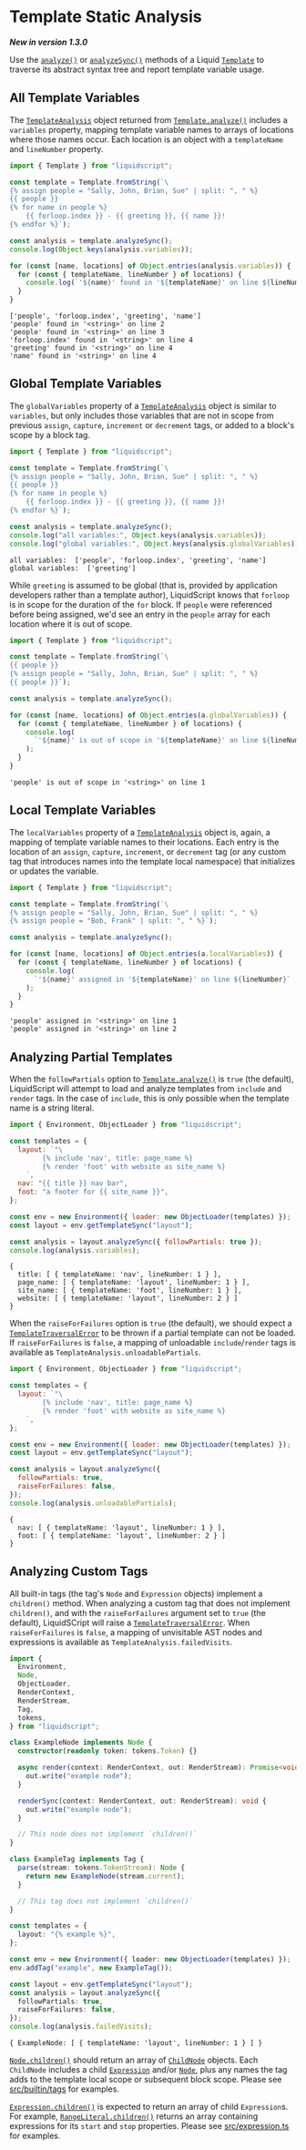 # Template Static Analysis

**_New in version 1.3.0_**

Use the [`analyze()`](../api/classes/Template.md#analyze) or [`analyzeSync()`](../api/classes/Template.md#analyzesync) methods of a Liquid [`Template`](../api/classes/Template.md) to traverse its abstract syntax tree and report template variable usage.

## All Template Variables

The [`TemplateAnalysis`](../api/modules.md#templateanalysis) object returned from [`Template.analyze()`](../api/classes/Template.md#analyze) includes a `variables` property, mapping template variable names to arrays of locations where those names occur. Each location is an object with a `templateName` and `lineNumber` property.

```javascript
import { Template } from "liquidscript";

const template = Template.fromString(`\
{% assign people = "Sally, John, Brian, Sue" | split: ", " %}
{{ people }}
{% for name in people %}
    {{ forloop.index }} - {{ greeting }}, {{ name }}!
{% endfor %}`);

const analysis = template.analyzeSync();
console.log(Object.keys(analysis.variables));

for (const [name, locations] of Object.entries(analysis.variables)) {
  for (const { templateName, lineNumber } of locations) {
    console.log(`'${name}' found in '${templateName}' on line ${lineNumber}`);
  }
}
```

```plain title="output"
['people', 'forloop.index', 'greeting', 'name']
'people' found in '<string>' on line 2
'people' found in '<string>' on line 3
'forloop.index' found in '<string>' on line 4
'greeting' found in '<string>' on line 4
'name' found in '<string>' on line 4
```

## Global Template Variables

The `globalVariables` property of a [`TemplateAnalysis`](../api/modules.md#templateanalysis) object is similar to `variables`, but only includes those variables that are not in scope from previous `assign`, `capture`, `increment` or `decrement` tags, or added to a block's scope by a block tag.

```javascript
import { Template } from "liquidscript";

const template = Template.fromString(`\
{% assign people = "Sally, John, Brian, Sue" | split: ", " %}
{{ people }}
{% for name in people %}
    {{ forloop.index }} - {{ greeting }}, {{ name }}!
{% endfor %}`);

const analysis = template.analyzeSync();
console.log("all variables:", Object.keys(analysis.variables));
console.log("global variables:", Object.keys(analysis.globalVariables));
```

```plain title="output"
all variables:  ['people', 'forloop.index', 'greeting', 'name']
global variables:  ['greeting']
```

While `greeting` is assumed to be global (that is, provided by application developers rather than a template author), LiquidScript knows that `forloop` is in scope for the duration of the `for` block. If `people` were referenced before being assigned, we'd see an entry in the `people` array for each location where it is out of scope.

```javascript
import { Template } from "liquidscript";

const template = Template.fromString(`\
{{ people }}
{% assign people = "Sally, John, Brian, Sue" | split: ", " %}
{{ people }}`);

const analysis = template.analyzeSync();

for (const [name, locations] of Object.entries(a.globalVariables)) {
  for (const { templateName, lineNumber } of locations) {
    console.log(
      `'${name}' is out of scope in '${templateName}' on line ${lineNumber}`
    );
  }
}
```

```plain title="output"
'people' is out of scope in '<string>' on line 1
```

## Local Template Variables

The `localVariables` property of a [`TemplateAnalysis`](../api/modules.md#templateanalysis) object is, again, a mapping of template variable names to their locations. Each entry is the location of an `assign`, `capture`, `increment`, or `decrement` tag (or any custom tag that introduces names into the template local namespace) that initializes or updates the variable.

```javascript
import { Template } from "liquidscript";

const template = Template.fromString(`\
{% assign people = "Sally, John, Brian, Sue" | split: ", " %}
{% assign people = "Bob, Frank" | split: ", " %}`);

const analysis = template.analyzeSync();

for (const [name, locations] of Object.entries(a.localVariables)) {
  for (const { templateName, lineNumber } of locations) {
    console.log(
      `'${name}' assigned in '${templateName}' on line ${lineNumber}`
    );
  }
}
```

```plain title="output"
'people' assigned in '<string>' on line 1
'people' assigned in '<string>' on line 2
```

## Analyzing Partial Templates

When the `followPartials` option to [`Template.analyze()`](../api/classes/Template.md#analyze) is `true` (the default), LiquidScript will attempt to load and analyze templates from `include` and `render` tags. In the case of `include`, this is only possible when the template name is a string literal.

```javascript
import { Environment, ObjectLoader } from "liquidscript";

const templates = {
  layout: `"\
        {% include 'nav', title: page_name %}
        {% render 'foot' with website as site_name %}
    `,
  nav: "{{ title }} nav bar",
  foot: "a footer for {{ site_name }}",
};

const env = new Environment({ loader: new ObjectLoader(templates) });
const layout = env.getTemplateSync("layout");

const analysis = layout.analyzeSync({ followPartials: true });
console.log(analysis.variables);
```

```plain title="output"
{
  title: [ { templateName: 'nav', lineNumber: 1 } ],
  page_name: [ { templateName: 'layout', lineNumber: 1 } ],
  site_name: [ { templateName: 'foot', lineNumber: 1 } ],
  website: [ { templateName: 'layout', lineNumber: 2 } ]
}
```

When the `raiseForFailures` option is `true` (the default), we should expect a [`TemplateTraversalError`](../api/classes/TemplateTraversalError.md) to be thrown if a partial template can not be loaded. If `raiseForFailures` is `false`, a mapping of unloadable `include`/`render` tags is available as `TemplateAnalysis.unloadablePartials`.

```javascript
import { Environment, ObjectLoader } from "liquidscript";

const templates = {
  layout: `"\
        {% include 'nav', title: page_name %}
        {% render 'foot' with website as site_name %}
    `,
};

const env = new Environment({ loader: new ObjectLoader(templates) });
const layout = env.getTemplateSync("layout");

const analysis = layout.analyzeSync({
  followPartials: true,
  raiseForFailures: false,
});
console.log(analysis.unloadablePartials);
```

```plain title="output"
{
  nav: [ { templateName: 'layout', lineNumber: 1 } ],
  foot: [ { templateName: 'layout', lineNumber: 2 } ]
}
```

## Analyzing Custom Tags

All built-in tags (the tag's `Node` and `Expression` objects) implement a `children()` method. When analyzing a custom tag that does not implement `children()`, and with the `raiseForFailures` argument set to `true` (the default), LiquidSCript will raise a [`TemplateTraversalError`](../api/classes/TemplateTraversalError.md). When `raiseForFailures` is `false`, a mapping of unvisitable AST nodes and expressions is available as `TemplateAnalysis.failedVisits`.

```typescript
import {
  Environment,
  Node,
  ObjectLoader,
  RenderContext,
  RenderStream,
  Tag,
  tokens,
} from "liquidscript";

class ExampleNode implements Node {
  constructor(readonly token: tokens.Token) {}

  async render(context: RenderContext, out: RenderStream): Promise<void> {
    out.write("example node");
  }

  renderSync(context: RenderContext, out: RenderStream): void {
    out.write("example node");
  }

  // This node does not implement `children()`
}

class ExampleTag implements Tag {
  parse(stream: tokens.TokenStream): Node {
    return new ExampleNode(stream.current);
  }

  // This tag does not implement `children()`
}

const templates = {
  layout: "{% example %}",
};

const env = new Environment({ loader: new ObjectLoader(templates) });
env.addTag("example", new ExampleTag());

const layout = env.getTemplateSync("layout");
const analysis = layout.analyzeSync({
  followPartials: true,
  raiseForFailures: false,
});
console.log(analysis.failedVisits);
```

```plain title="output"
{ ExampleNode: [ { templateName: 'layout', lineNumber: 1 } ] }
```

[`Node.children()`](../api/interfaces/Node.md#children) should return an array of [`ChildNode`](../api/modules.md#childnode) objects. Each `ChildNode` includes a child [`Expression`](../api/interfaces/Expression.md) and/or [`Node`](../api/interfaces/Node.md), plus any names the tag adds to the template local scope or subsequent block scope. Please see [src/builtin/tags](https://github.com/jg-rp/liquidscript/tree/main/src/builtin/tags) for examples.

[`Expression.children()`](../api/interfaces/Expression.md#children) is expected to return an array of child `Expression`s. For example, [`RangeLiteral.children()`](../api/classes/RangeLiteral.md#children) returns an array containing expressions for its `start` and `stop` properties. Please see [src/expression.ts](https://github.com/jg-rp/liquidscript/blob/main/src/expression.ts) for examples.
